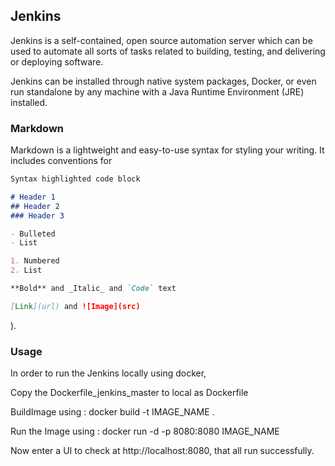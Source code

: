 ## Jenkins

Jenkins is a self-contained, open source automation server which can be used to automate all sorts of tasks related to building, testing, and delivering or deploying software.

Jenkins can be installed through native system packages, Docker, or even run standalone by any machine with a Java Runtime Environment (JRE) installed.

### Markdown

Markdown is a lightweight and easy-to-use syntax for styling your writing. It includes conventions for

```markdown
Syntax highlighted code block

# Header 1
## Header 2
### Header 3

- Bulleted
- List

1. Numbered
2. List

**Bold** and _Italic_ and `Code` text

[Link](url) and ![Image](src)
```

).

### Usage

In order to run the Jenkins locally using docker,

Copy the Dockerfile_jenkins_master to local as Dockerfile

BuildImage using : docker build -t IMAGE_NAME .

Run the Image using : docker run -d -p 8080:8080 IMAGE_NAME

Now enter a UI to check at http://localhost:8080, that all run successfully.


